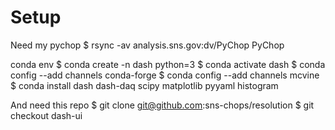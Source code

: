 # Setup

Need my pychop
$ rsync -av analysis.sns.gov:dv/PyChop PyChop

conda env
$ conda create -n dash python=3
$ conda activate dash
$ conda config --add channels conda-forge
$ conda config --add channels mcvine
$ conda install dash dash-daq scipy matplotlib pyyaml histogram

And need this repo
$ git clone git@github.com:sns-chops/resolution
$ git checkout dash-ui